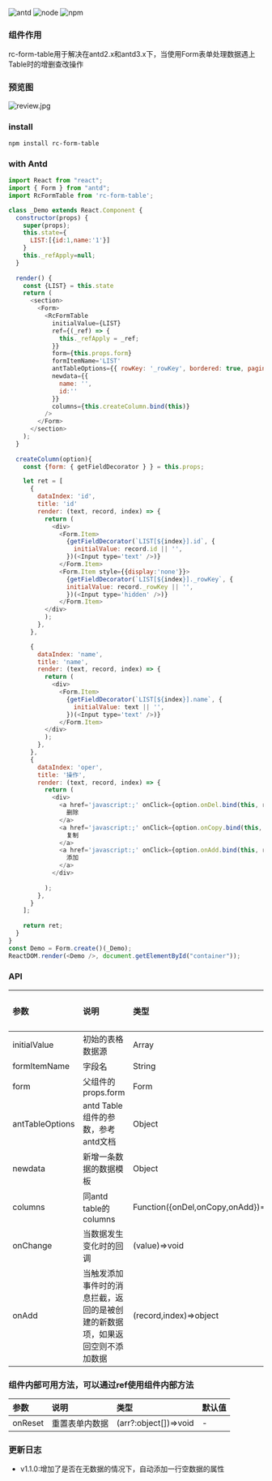 
![antd](https://img.shields.io/badge/ant--desigin-2.x~3.x-blue)
![node](https://img.shields.io/badge/node-%3E%3D8-green)
![npm](https://img.shields.io/badge/npm-%3E%3D6.14.5-orange)

### 组件作用  
rc-form-table用于解决在antd2.x和antd3.x下，当使用Form表单处理数据遇上Table时的增删查改操作

### 预览图
![review.jpg](http://img.vuedata.cn/rc-form-table-review.gif)

### install  
`npm install rc-form-table`

### with Antd

```javascript
import React from "react";
import { Form } from "antd";
import RcFormTable from 'rc-form-table';

class _Demo extends React.Component {
  constructor(props) {
    super(props);
    this.state={
      LIST:[{id:1,name:'1'}]
    }
    this._refApply=null;
  }
  
  render() {
    const {LIST} = this.state
    return (
      <section>       
        <Form>
          <RcFormTable
            initialValue={LIST}
            ref={(_ref) => {
              this._refApply = _ref;
            }}
            form={this.props.form}
            formItemName='LIST'
            antTableOptions={{ rowKey: '_rowKey', bordered: true, pagination: false }}
            newdata={{
              name: '',
              id:''
            }}
            columns={this.createColumn.bind(this)}
          /> 
        </Form>
      </section>
    );
  }
  
  createColumn(option){
    const {form: { getFieldDecorator } } = this.props;

    let ret = [
      {
        dataIndex: 'id',
        title: 'id'
        render: (text, record, index) => {
          return (
            <div>
              <Form.Item>
                {getFieldDecorator(`LIST[${index}].id`, {
                  initialValue: record.id || '',
                })(<Input type='text' />)}
              </Form.Item>
              <Form.Item style={{display:'none'}}>
                {getFieldDecorator(`LIST[${index}]._rowKey`, {
                initialValue: record._rowKey || '',
                })(<Input type='hidden' />)}
              </Form.Item>
          </div>
          );
        },
      },

      {
        dataIndex: 'name',
        title: 'name',
        render: (text, record, index) => {
          return (
            <div>
              <Form.Item>
                {getFieldDecorator(`LIST[${index}].name`, {
                  initialValue: text || '',
                })(<Input type='text' />)}
              </Form.Item>
          </div>
          );
        },
      },
      {
        dataIndex: 'oper',
        title: '操作',
        render: (text, record, index) => {
          return (
            <div>
              <a href='javascript:;' onClick={option.onDel.bind(this, record, index)} >
                删除
              </a>
              <a href='javascript:;' onClick={option.onCopy.bind(this, record, index)} style={{margin:'0 20px'}}>
                复制
              </a>
              <a href='javascript:;' onClick={option.onAdd.bind(this, record, index)}>
                添加
              </a>
            </div>
            
          );
        },
      }
    ];
  
    return ret;
  }
}
const Demo = Form.create()(_Demo);
ReactDOM.render(<Demo />, document.getElementById("container"));
```

### API

参数|说明|类型|默认值
:-|:-|:-|:-
initialValue|初始的表格数据源|Array|-
formItemName|字段名|String|-
form|父组件的props.form|Form|-
antTableOptions|antd Table组件的参数，参考antd文档|Object|-
newdata|新增一条数据的数据模板|Object|-
columns|同antd table的columns|Function({onDel,onCopy,onAdd})=>void|-
onChange|当数据发生变化时的回调|(value)=>void|-
onAdd|当触发添加事件时的消息拦截，返回的是被创建的新数据项，如果返回空则不添加数据|(record,index)=>object|-


### 组件内部可用方法，可以通过ref使用组件内部方法

参数|说明|类型|默认值
:-|:-|:-|:-
onReset|重置表单内数据|(arr?:object[])=>void|-


### 更新日志
* v1.1.0:增加了是否在无数据的情况下，自动添加一行空数据的属性